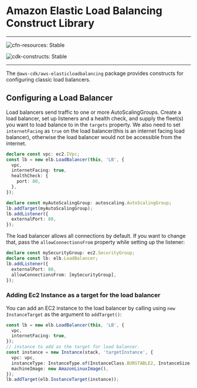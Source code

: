# Amazon Elastic Load Balancing Construct Library
<!--BEGIN STABILITY BANNER-->

---

![cfn-resources: Stable](https://img.shields.io/badge/cfn--resources-stable-success.svg?style=for-the-badge)

![cdk-constructs: Stable](https://img.shields.io/badge/cdk--constructs-stable-success.svg?style=for-the-badge)

---

<!--END STABILITY BANNER-->

The `@aws-cdk/aws-elasticloadbalancing` package provides constructs for configuring
classic load balancers.

## Configuring a Load Balancer

Load balancers send traffic to one or more AutoScalingGroups. Create a load
balancer, set up listeners and a health check, and supply the fleet(s) you want
to load balance to in the `targets` property. We also need to set `internetFacing` as `true` on
the load balancer(this is an internet facing load balancer), otherwise the load balancer
would not be accessible from the internet.

```ts
declare const vpc: ec2.IVpc;
const lb = new elb.LoadBalancer(this, 'LB', {
  vpc,
  internetFacing: true,
  healthCheck: {
    port: 80,
  },
});

declare const myAutoScalingGroup: autoscaling.AutoScalingGroup;
lb.addTarget(myAutoScalingGroup);
lb.addListener({
  externalPort: 80,
});
```

The load balancer allows all connections by default. If you want to change that,
pass the `allowConnectionsFrom` property while setting up the listener:

```ts
declare const mySecurityGroup: ec2.SecurityGroup;
declare const lb: elb.LoadBalancer;
lb.addListener({
  externalPort: 80,
  allowConnectionsFrom: [mySecurityGroup],
});
```

### Adding Ec2 Instance as a target for the load balancer

You can add an EC2 instance to the load balancer by calling using `new InstanceTarget` as the argument to `addTarget()`:

```ts
const lb = new elb.LoadBalancer(this, 'LB', {
  vpc,
  internetFacing: true,
});
// instance to add as the target for load balancer.
const instance = new Instance(stack, 'targetInstance', {
  vpc: vpc,
  instanceType: InstanceType.of(InstanceClass.BURSTABLE2, InstanceSize.MICRO),
  machineImage: new AmazonLinuxImage(),
});
lb.addTarget(elb.InstanceTarget(instance));
```
